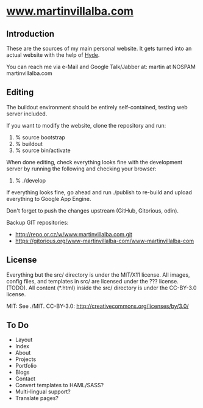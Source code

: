 www.martinvillalba.com
======================

Introduction
------------
These are the sources of my main personal website.  It gets turned into an
actual website with the help of [Hyde](http://ringce.com/hyde "Hyde").

You can reach me via e-Mail and Google Talk/Jabber at:
    martin at NOSPAM martinvillalba.com


Editing
-------
The buildout environment should be entirely self-contained,
testing web server included.

If you want to modify the website, clone the repository and run:

1. % source bootstrap
2. % buildout
3. % source bin/activate

When done editing, check everything looks fine with the development server by
running the following and checking your browser:

1. % ./develop 

If everything looks fine, go ahead and run ./publish to re-build and upload
everything to Google App Engine.

Don't forget to push the changes upstream (GitHub, Gitorious, odin).

Backup GIT repositories:

* http://repo.or.cz/w/www.martinvillalba.com.git
* https://gitorious.org/www-martinvillalba-com/www-martinvillalba-com


License
-------
Everything but the src/ directory is under the MIT/X11 license.
All images, config files, and templates in src/ are licensed under the ???
license. (TODO).
All content (*.html) inside the src/ directory is under the CC-BY-3.0 license.

MIT: See ./MIT.
CC-BY-3.0: http://creativecommons.org/licenses/by/3.0/


To Do
-----
 - Layout
 - Index
 - About
 - Projects
 - Portfolio
 - Blogs
 - Contact
 - Convert templates to HAML/SASS?
 - Multi-lingual support?
 - Translate pages?

